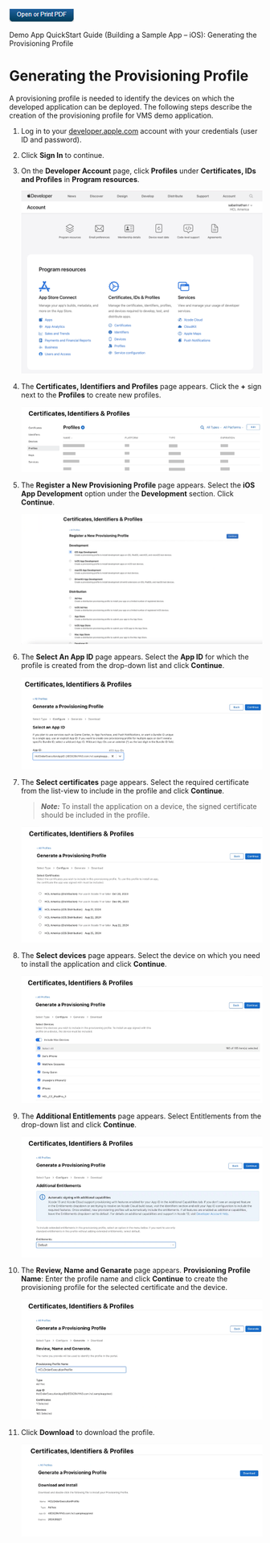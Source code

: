                            

[![](Resources/Images/pdf.png)](http://docs.voltmx.com/8_x_PDFs/messaging/voltmx_foundry_engagement_services_quick_start_guide_build_sample_app_apple_ios.pdf "VoltMX Foundry Engagement Services Quick Start Guide – Building a Sample App – Apple iOS")

Demo App QuickStart Guide (Building a Sample App – iOS): Generating the Provisioning Profile

Generating the Provisioning Profile
===================================

A provisioning profile is needed to identify the devices on which the developed application can be deployed. The following steps describe the creation of the provisioning profile for VMS demo application.

1.  Log in to your [developer.apple.com](http://developer.apple.com/) account with your credentials (user ID and password).
2.  Click **Sign In** to continue.
3.  On the **Developer Account** page, click **Profiles** under **Certificates, IDs and Profiles** in **Program resources**.

    ![](Resources/Images/2.png)

4.  The **Certificates, Identifiers and Profiles** page appears. Click the **+** sign next to the **Profiles** to create new profiles.
    
    ![](Resources/Images/13.png)
    
5.  The **Register a New Provisioning Profile** page appears. Select the **iOS App Development** option under the **Development** section. Click **Continue**.
    
    ![](Resources/Images/14.png)
    
    
6.  The **Select An App ID** page appears. Select the **App ID** for which the profile is created from the drop-down list and click **Continue**.
    
    ![](Resources/Images/15.png)
    
7.  The **Select certificates** page appears. Select the required certificate from the list-view to include in the profile and click **Continue**.
    
    > **_Note:_** To install the application on a device, the signed certificate should be included in the profile.
    
    ![](Resources/Images/16.png)

8.  The **Select devices** page appears. Select the device on which you need to install the application and click **Continue**.
    
     ![](Resources/Images/17.png)
    
9.  The **Additional Entitlements**  page appears. Select Entitlements from the drop-down list and click **Continue**.
     
     ![](Resources/Images/18.png)

10.  The **Review, Name and Genarate** page appears. **Provisioning Profile Name**: Enter the profile name and click **Continue** to create the provisioning profile for the selected certificate and the device.
    
      ![](Resources/Images/19.png)
    
11.  Click **Download** to download the profile.
    
     ![](Resources/Images/20.png)